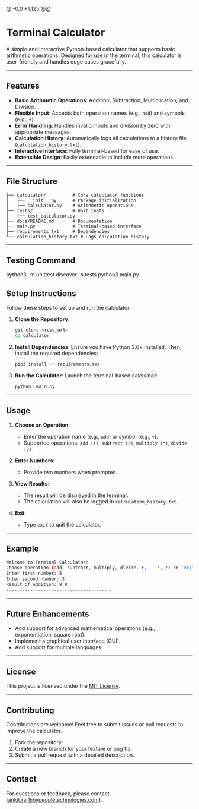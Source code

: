 @ -0,0 +1,125 @@
# Terminal Calculator

A simple and interactive Python-based calculator that supports basic arithmetic operations. Designed for use in the terminal, this calculator is user-friendly and handles edge cases gracefully.

---

## Features

- **Basic Arithmetic Operations**: Addition, Subtraction, Multiplication, and Division.
- **Flexible Input**: Accepts both operation names (e.g., `add`) and symbols (e.g., `+`).
- **Error Handling**: Handles invalid inputs and division by zero with appropriate messages.
- **Calculation History**: Automatically logs all calculations to a history file (`calculation_history.txt`).
- **Interactive Interface**: Fully terminal-based for ease of use.
- **Extensible Design**: Easily extendable to include more operations.

---

## File Structure

```
├── calculator/          # Core calculator functions
│   ├── __init__.py      # Package initialization
│   ├── calculator.py    # Arithmetic operations
├── tests/               # Unit tests
│   ├── test_calculator.py
├── docs/README.md       # Documentation
├── main.py              # Terminal-based interface
├── requirements.txt     # Dependencies
└── calculation_history.txt # Logs calculation history
```

---

## Testing Command

python3 -m unittest discover -s tests
python3 main.py        

## Setup Instructions

Follow these steps to set up and run the calculator:

1. **Clone the Repository**:

   ```bash
   git clone <repo_url>
   cd calculator
   ```

2. **Install Dependencies**:
   Ensure you have Python 3.6+ installed. Then, install the required dependencies:

   ```bash
   pip3 install -r requirements.txt
   ```

3. **Run the Calculator**:
   Launch the terminal-based calculator:
   ```bash
   python3 main.py
   ```

---

## Usage

1. **Choose an Operation**:

   - Enter the operation name (e.g., `add`) or symbol (e.g., `+`).
   - Supported operations: `add (+)`, `subtract (-)`, `multiply (*)`, `divide (/)`.

2. **Enter Numbers**:

   - Provide two numbers when prompted.

3. **View Results**:

   - The result will be displayed in the terminal.
   - The calculation will also be logged in `calculation_history.txt`.

4. **Exit**:
   - Type `exit` to quit the calculator.

---

## Example

```bash
Welcome to Terminal Calculator!
Choose operation (add, subtract, multiply, divide, +, -, *, /) or 'exit' to quit: add
Enter first number: 5
Enter second number: 3
Result of Addition: 8.0
----------------------------------------
```

---

## Future Enhancements

- Add support for advanced mathematical operations (e.g., exponentiation, square root).
- Implement a graphical user interface (GUI).
- Add support for multiple languages.

---

## License

This project is licensed under the [MIT License](LICENSE).

---

## Contributing

Contributions are welcome! Feel free to submit issues or pull requests to improve the calculator.

1. Fork the repository.
2. Create a new branch for your feature or bug fix.
3. Submit a pull request with a detailed description.

---

## Contact

For questions or feedback, please contact [ankit.rai@bypeopletechnologies.com].
